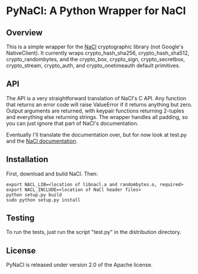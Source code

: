 PyNaCl: A Python Wrapper for NaCl
========================

Overview
--------

This is a simple wrapper for the [NaCl](http://nacl.cace-project.eu/)
cryptographic library (not Google's NativeClient). It currently wraps
crypto\_hash\_sha256, crypto\_hash\_sha512, crypto\_randombytes, and
the crypto\_box, crypto\_sign, crypto\_secretbox, crypto\_stream,
crypto\_auth, and crypto\_onetimeauth default primitives.


API
---

The API is a very straightforward translation of NaCl's C API. Any
function that returns an error code will raise ValueError if it
returns anything but zero. Output arguments are returned, with keypair
functions returning 2-tuples and everything else returning
strings. The wrapper handles all padding, so you can just ignore that
part of NaCl's documentation.

Eventually I'll translate the documentation over, but for now look at
test.py and the [NaCl documentation](http://nacl.cace-project.eu/).


Installation
----------

First, download and build NaCl. Then:

    export NACL_LIB=<location of libnacl.a and randombytes.o, required>
    export NACL_INCLUDE=<location of NaCl header files>
    python setup.py build
    sudo python setup.py install


Testing
-------

To run the tests, just run the script "test.py" in the distribution directory.


License
------

PyNaCl is released under version 2.0 of the Apache license.
